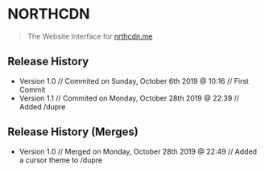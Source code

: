 # NORTHCDN
> The Website Interface for [nrthcdn.me](https://nrthcdn.me)

## Release History
* Version 1.0 // Commited on Sunday, October 6th 2019 @ 10:16 // First Commit
* Version 1.1 // Commited on Monday, October 28th 2019 @ 22:39 // Added /dupre

## Release History (Merges)
* Version 1.0 // Merged on Monday, October 28th 2019 @ 22:49 // Added a cursor theme to /dupre
